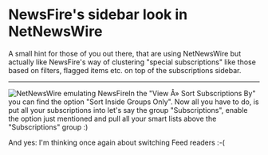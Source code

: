 # NewsFire's sidebar look in NetNewsWire

A small hint for those of you out there, that are using NetNewsWire but actually like NewsFire's way of clustering "special subscriptions" like those based on filters, flagged items etc. on top of the subscriptions sidebar. 

-------------------------------



<img src="http://zerokspot.com/uploads/nnw_emu_nf.png" alt="NetNewsWire emulating NewsFire" class="left"/>In the "View Â» Sort Subscriptions By" you can find the option "Sort Inside Groups Only". Now all you have to do, is put all your subscriptions into let's say the group "Subscriptions", enable the option just mentioned and pull all your smart lists above the "Subscriptions" group :)



And yes: I'm thinking once again about switching Feed readers :-(